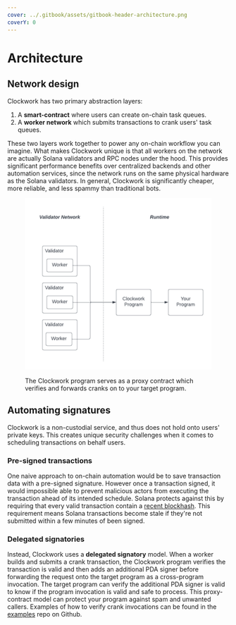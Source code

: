 ```yaml
---
cover: ../.gitbook/assets/gitbook-header-architecture.png
coverY: 0
---
```


# Architecture

## Network design

Clockwork has two primary abstraction layers:

1. A **smart-contract** where users can create on-chain task queues.
2. A **worker network** which submits transactions to crank users' task queues.

These two layers work together to power any on-chain workflow you can imagine. What makes Clockwork unique is that all workers on the network are actually Solana validators and RPC nodes under the hood. This provides significant performance benefits over centralized backends and other automation services, since the network runs on the same physical hardware as the Solana validators. In general, Clockwork is significantly cheaper, more reliable, and less spammy than traditional bots.

<figure><img src="../.gitbook/assets/Blank diagram (3).png" alt=""><figcaption><p>The Clockwork program serves as a proxy contract which verifies and forwards cranks on to your target program.</p></figcaption></figure>

## Automating signatures&#x20;

Clockwork is a non-custodial service, and thus does not hold onto users' private keys. This creates unique security challenges when it comes to scheduling transactions on behalf users.&#x20;

### Pre-signed transactions

One naive approach to on-chain automation would be to save transaction data with a pre-signed signature. However once a transaction signed, it would impossible able to prevent malicious actors from executing the transaction ahead of its intended schedule. Solana protects against this by requiring that every valid transaction contain a [recent blockhash](https://docs.solana.com/developing/programming-model/transactions#recent-blockhash). This requirement means Solana transactions become stale if they're not submitted within a few minutes of been signed.

### Delegated signatories

Instead, Clockwork uses a **delegated signatory** model. When a worker builds and submits a crank transaction, the Clockwork program verifies the transaction is valid and then adds an additional PDA signer before forwarding the request onto the target program as a cross-program invocation. The target program can verify the additional PDA signer is valid to know if the program invocation is valid and safe to process. This proxy-contract model can protect your program against spam and unwanted callers. Examples of how to verify crank invocations can be found in the [examples](https://github.com/clockwork-xyz/examples/blob/main/hello\_clockwork/programs/hello\_clockwork/src/instructions/hello\_world.rs) repo on Github.&#x20;
